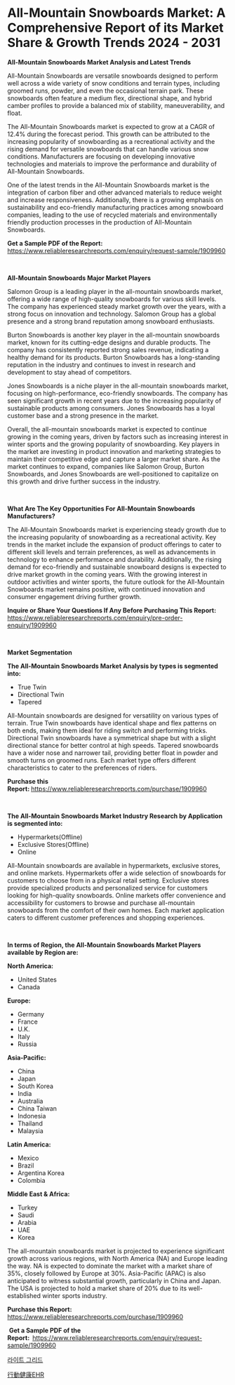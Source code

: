 <p><h1>All-Mountain Snowboards Market: A Comprehensive Report of its Market Share & Growth Trends 2024 - 2031</h1></p><p><strong>All-Mountain Snowboards Market Analysis and Latest Trends</strong></p>
<p><p>All-Mountain Snowboards are versatile snowboards designed to perform well across a wide variety of snow conditions and terrain types, including groomed runs, powder, and even the occasional terrain park. These snowboards often feature a medium flex, directional shape, and hybrid camber profiles to provide a balanced mix of stability, maneuverability, and float.</p><p>The All-Mountain Snowboards market is expected to grow at a CAGR of 12.4% during the forecast period. This growth can be attributed to the increasing popularity of snowboarding as a recreational activity and the rising demand for versatile snowboards that can handle various snow conditions. Manufacturers are focusing on developing innovative technologies and materials to improve the performance and durability of All-Mountain Snowboards.</p><p>One of the latest trends in the All-Mountain Snowboards market is the integration of carbon fiber and other advanced materials to reduce weight and increase responsiveness. Additionally, there is a growing emphasis on sustainability and eco-friendly manufacturing practices among snowboard companies, leading to the use of recycled materials and environmentally friendly production processes in the production of All-Mountain Snowboards.</p></p>
<p><strong>Get a Sample PDF of the Report:&nbsp;</strong> <a href="https://www.reliableresearchreports.com/enquiry/request-sample/1909960">https://www.reliableresearchreports.com/enquiry/request-sample/1909960</a></p>
<p>&nbsp;</p>
<p><strong>All-Mountain Snowboards Major Market Players</strong></p>
<p><p>Salomon Group is a leading player in the all-mountain snowboards market, offering a wide range of high-quality snowboards for various skill levels. The company has experienced steady market growth over the years, with a strong focus on innovation and technology. Salomon Group has a global presence and a strong brand reputation among snowboard enthusiasts.</p><p>Burton Snowboards is another key player in the all-mountain snowboards market, known for its cutting-edge designs and durable products. The company has consistently reported strong sales revenue, indicating a healthy demand for its products. Burton Snowboards has a long-standing reputation in the industry and continues to invest in research and development to stay ahead of competitors.</p><p>Jones Snowboards is a niche player in the all-mountain snowboards market, focusing on high-performance, eco-friendly snowboards. The company has seen significant growth in recent years due to the increasing popularity of sustainable products among consumers. Jones Snowboards has a loyal customer base and a strong presence in the market.</p><p>Overall, the all-mountain snowboards market is expected to continue growing in the coming years, driven by factors such as increasing interest in winter sports and the growing popularity of snowboarding. Key players in the market are investing in product innovation and marketing strategies to maintain their competitive edge and capture a larger market share. As the market continues to expand, companies like Salomon Group, Burton Snowboards, and Jones Snowboards are well-positioned to capitalize on this growth and drive further success in the industry.</p></p>
<p>&nbsp;</p>
<p><strong>What Are The Key Opportunities For All-Mountain Snowboards Manufacturers?</strong></p>
<p><p>The All-Mountain Snowboards market is experiencing steady growth due to the increasing popularity of snowboarding as a recreational activity. Key trends in the market include the expansion of product offerings to cater to different skill levels and terrain preferences, as well as advancements in technology to enhance performance and durability. Additionally, the rising demand for eco-friendly and sustainable snowboard designs is expected to drive market growth in the coming years. With the growing interest in outdoor activities and winter sports, the future outlook for the All-Mountain Snowboards market remains positive, with continued innovation and consumer engagement driving further growth.</p></p>
<p><strong>Inquire or Share Your Questions If Any Before Purchasing This Report:</strong> <a href="https://www.reliableresearchreports.com/enquiry/pre-order-enquiry/1909960">https://www.reliableresearchreports.com/enquiry/pre-order-enquiry/1909960</a></p>
<p>&nbsp;</p>
<p><strong>Market Segmentation</strong></p>
<p><strong>The All-Mountain Snowboards Market Analysis by types is segmented into:</strong></p>
<p><ul><li>True Twin</li><li>Directional Twin</li><li>Tapered</li></ul></p>
<p><p>All-Mountain snowboards are designed for versatility on various types of terrain. True Twin snowboards have identical shape and flex patterns on both ends, making them ideal for riding switch and performing tricks. Directional Twin snowboards have a symmetrical shape but with a slight directional stance for better control at high speeds. Tapered snowboards have a wider nose and narrower tail, providing better float in powder and smooth turns on groomed runs. Each market type offers different characteristics to cater to the preferences of riders.</p></p>
<p><strong>Purchase this Report:&nbsp;</strong><a href="https://www.reliableresearchreports.com/purchase/1909960">https://www.reliableresearchreports.com/purchase/1909960</a></p>
<p>&nbsp;</p>
<p><strong>The All-Mountain Snowboards Market Industry Research by Application is segmented into:</strong></p>
<p><ul><li>Hypermarkets(Offline)</li><li>Exclusive Stores(Offline)</li><li>Online</li></ul></p>
<p><p>All-Mountain snowboards are available in hypermarkets, exclusive stores, and online markets. Hypermarkets offer a wide selection of snowboards for customers to choose from in a physical retail setting. Exclusive stores provide specialized products and personalized service for customers looking for high-quality snowboards. Online markets offer convenience and accessibility for customers to browse and purchase all-mountain snowboards from the comfort of their own homes. Each market application caters to different customer preferences and shopping experiences.</p></p>
<p>&nbsp;</p>
<p><strong>In terms of Region, the All-Mountain Snowboards Market Players available by Region are:</strong></p>
<p>
    <p> <strong> North America: </strong>
        <ul>
            <li>United States</li>
            <li>Canada</li>
        </ul>
        </p> 
    <p> <strong> Europe: </strong>
        <ul>
            <li>Germany</li>
            <li>France</li>
            <li>U.K.</li>
            <li>Italy</li>
            <li>Russia</li>
        </ul>
        </p> 
    <p> <strong> Asia-Pacific: </strong>
        <ul>
            <li>China</li>
            <li>Japan</li>
            <li>South Korea</li>
            <li>India</li>
            <li>Australia</li>
            <li>China Taiwan</li>
            <li>Indonesia</li>
            <li>Thailand</li>
            <li>Malaysia</li>
        </ul>
        </p> 
    <p> <strong> Latin America: </strong>
        <ul>
            <li>Mexico</li>
            <li>Brazil</li>
            <li>Argentina Korea</li>
            <li>Colombia</li>
        </ul>
        </p> 
    <p> <strong> Middle East & Africa: </strong>
        <ul>
            <li>Turkey</li>
            <li>Saudi</li>
            <li>Arabia</li>
            <li>UAE</li>
            <li>Korea</li>
        </ul>
    </p>
    </p>
<p><p>The all-mountain snowboards market is projected to experience significant growth across various regions, with North America (NA) and Europe leading the way. NA is expected to dominate the market with a market share of 35%, closely followed by Europe at 30%. Asia-Pacific (APAC) is also anticipated to witness substantial growth, particularly in China and Japan. The USA is projected to hold a market share of 20% due to its well-established winter sports industry.</p></p>
<p><strong>Purchase this Report: </strong><a href="https://www.reliableresearchreports.com/purchase/1909960">https://www.reliableresearchreports.com/purchase/1909960</a></p>
<p>&nbsp;<strong>Get a Sample PDF of the Report:&nbsp;&nbsp;</strong><a href="https://www.reliableresearchreports.com/enquiry/request-sample/1909960">https://www.reliableresearchreports.com/enquiry/request-sample/1909960</a></p>
<p><strong></strong></p>
<p><p><a href="https://github.com/mpodehpw07370073/Market-Research-Report-List-1/blob/main/41203237637.md">라이트 그리드</a></p><p><a href="https://medium.com/@evekerluke2023/%E8%A1%8C%E5%8B%95%E4%BF%9D%E5%81%A5ehr%E5%B8%82%E5%A0%B4%E3%82%A4%E3%83%B3%E3%82%B5%E3%82%A4%E3%83%88-%E5%B8%82%E5%A0%B4%E5%8B%95%E5%90%91-%E6%88%90%E9%95%B7-2024%E5%B9%B4%E3%81%8B%E3%82%892031%E5%B9%B4%E3%81%BE%E3%81%A7%E3%81%AE%E4%BA%88%E6%B8%AC-4358f19afa3a">行動健康EHR</a></p></p>